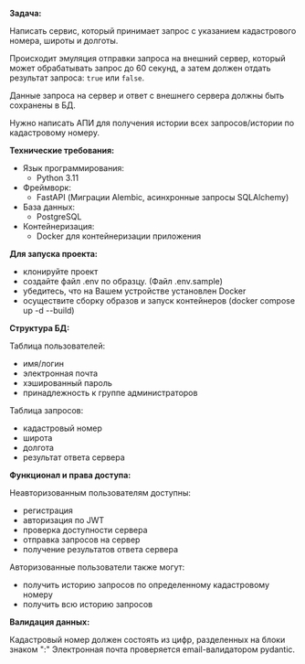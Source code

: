 **Задача:**

Написать сервис, который принимает запрос с указанием кадастрового номера, широты и долготы.

Происходит эмуляция отправки запроса на внешний сервер, который может обрабатывать запрос до 60 секунд,
а затем должен отдать результат запроса: `true` или `false`.

Данные запроса на сервер и ответ с внешнего сервера должны быть сохранены в БД.

Нужно написать АПИ для получения истории всех запросов/истории по кадастровому номеру.

**Технические требования:**

- Язык программирования:
  - Python 3.11
- Фреймворк:
  - FastAPI (Миграции Alembic, асинхронные запросы SQLAlchemy)
- База данных:
  - PostgreSQL
- Контейнеризация:
  - Docker для контейнеризации приложения


**Для запуска проекта:**

- клонируйте проект
- создайте файл .env по образцу. (Файл .env.sample)
- убедитесь, что на Вашем устройстве установлен Docker
- осуществите сборку образов и запуск контейнеров (docker compose up -d --build)

**Структура БД:**

Таблица пользователей:

- имя/логин
- электронная почта
- хэшированный пароль
- принадлежность к группе администраторов

Таблица запросов:

- кадастровый номер
- широта
- долгота
- результат ответа сервера

**Функционал и права доступа:**

Неавторизованным пользователям доступны:
- регистрация
- авторизация по JWT
- проверка доступности сервера
- отправка запросов на сервер
- получение результатов ответа сервера

Авторизованные пользователи также могут:
- получить историю запросов по определенному кадастровому номеру
- получить всю историю запросов
  
**Валидация данных:**

Кадастровый номер должен состоять из цифр, разделенных на блоки знаком ":"
Электронная почта проверяется email-валидатором pydantic.
